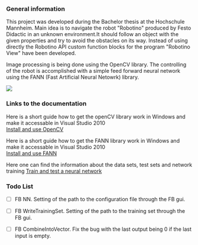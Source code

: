 ### General information

This project was developed during the Bachelor thesis at the Hochschule Mannheim. 
Main idea is to navigate the robot "Robotino" produced by Festo Didactic in an 
unknown environment.It should follow an object with the given properties and try to 
avoid the obstacles on its way. Instead of using directly the Robotino API custom function 
blocks for the program "Robotino View" have been developed.

Image processing is being done using the OpenCV library. The controlling of the robot is
accomplished with a simple feed forward neural network using the FANN (Fast Artificial Neural Netowrk) library.

<img src = "http://www.ros.org/news/assets_c/2010/06/Robotino_Imagefoto-thumb-640x501-98.jpg">

### Links to the documentation

Here is a short guide how to get the openCV library work in Windows and make it accessable in Visual Studio 2010</br>
<a href="https://github.com/gjke/robotino/wiki/New-Function-Block-for-RobotinoView-2-with-openCV">Install and use OpenCV</a>

Here is a short guide how to get the FANN library work in Windows and make it accessable in Visual Studio 2010</br>
<a href="https://github.com/gjke/robotino/wiki/New-Function-Block-for-RobotinoView-2-with-FANN">Install and use FANN</a>

Here one can find the information about the data sets, test sets and network training
<a href="https://github.com/gjke/robotino/wiki/Network-training">Train and test a neural network</a>

### Todo List
- [ ] FB NN. Setting of the path to the configuration file through the FB gui.

- [ ] FB WriteTrainingSet. Setting of the path to the training set through the FB gui.

- [ ] FB CombineIntoVector. Fix the bug with the last output being 0 if the last input is empty.
